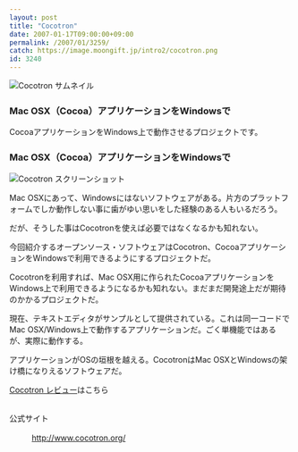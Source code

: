 ```yaml
---
layout: post
title: "Cocotron"
date: 2007-01-17T09:00:00+09:00
permalink: /2007/01/3259/
catch: https://image.moongift.jp/intro2/cocotron.png
id: 3240
---
```

 ![Cocotron サムネイル](https://image.moongift.jp/intro2/cocotron.t.png "Cocotron サムネイル")
  

### Mac OSX（Cocoa）アプリケーションをWindowsで
  
CocoaアプリケーションをWindows上で動作させるプロジェクトです。  
<!--more-->  

### Mac OSX（Cocoa）アプリケーションをWindowsで
  

![Cocotron スクリーンショット](https://image.moongift.jp/intro2/cocotron.png "Cocotron スクリーンショット")

  

Mac OSXにあって、Windowsにはないソフトウェアがある。片方のプラットフォームでしか動作しない事に歯がゆい思いをした経験のある人もいるだろう。

  

だが、そうした事はCocotronを使えば必要ではなくなるかも知れない。

  

今回紹介するオープンソース・ソフトウェアはCocotron、CocoaアプリケーションをWindowsで利用できるようにするプロジェクトだ。

  

Cocotronを利用すれば、Mac OSX用に作られたCocoaアプリケーションをWindows上で利用できるようになるかも知れない。まだまだ開発途上だが期待のかかるプロジェクトだ。

  

現在、テキストエディタがサンプルとして提供されている。これは同一コードでMac OSX/Windows上で動作するアプリケーションだ。ごく単機能ではあるが、実際に動作する。

  

アプリケーションがOSの垣根を越える。CocotronはMac OSXとWindowsの架け橋になりえるソフトウェアだ。

  

[Cocotron レビュー](http://oss.moongift.jp/review/i-3264.html)はこちら

  
<dl>
<br><dt>公式サイト</dt>
<br><dd><a href="http://www.cocotron.org/" target="_blank">http://www.cocotron.org/</a></dd>
<br>
</dl>